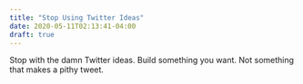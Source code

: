 ```yaml
---
title: "Stop Using Twitter Ideas"
date: 2020-05-11T02:13:41-04:00
draft: true
---
```


Stop with the damn Twitter ideas. Build something you want. Not something that makes a pithy tweet.
